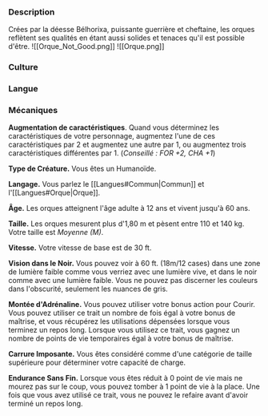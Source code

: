 
### Description

Crées par la déesse Bélhorixa, puissante guerrière et cheftaine, les orques reflètent ses qualités en étant aussi solides et tenaces qu'il est possible d'être.
![[Orque_Not_Good.png]]
![[Orque.png]]
### Culture

### Langue

### Mécaniques

**Augmentation de caractéristiques**. Quand vous déterminez les caractéristiques de votre personnage, augmentez l'une de ces caractéristiques par 2 et augmentez une autre par 1, ou augmentez trois caractéristiques différentes par 1. (*Conseillé : FOR +2, CHA +1*)

**Type de Créature.** Vous êtes un Humanoïde.

**Langage.** Vous parlez le [[Langues#Commun|Commun]] et l'[[Langues#Orque|Orque]].

**Âge.** Les orques atteignent l'âge adulte à 12 ans et vivent jusqu'à 60 ans.

**Taille.** Les orques mesurent plus d'1,80 m et pèsent entre 110 et 140 kg. Votre taille est _Moyenne (M)_.

**Vitesse.** Votre vitesse de base est de 30 ft.

__Vision dans le Noir.__ Vous pouvez voir à 60 ft. (18m/12 cases) dans une zone de lumière faible comme vous verriez avec une lumière vive, et dans le noir comme avec une lumière faible. Vous ne pouvez pas discerner les couleurs dans l'obscurité, seulement les nuances de gris.

__Montée d'Adrénaline.__ Vous pouvez utiliser votre bonus action pour Courir. Vous pouvez utiliser ce trait un nombre de fois égal à votre bonus de maîtrise, et vous récupérez les utilisations dépensées lorsque vous terminez un repos long. Lorsque vous utilisez ce trait, vous gagnez un nombre de points de vie temporaires égal à votre bonus de maîtrise.

__Carrure Imposante.__ Vous êtes considéré comme d'une catégorie de taille supérieure pour déterminer votre capacité de charge.

__Endurance Sans Fin.__ Lorsque vous êtes réduit à 0 point de vie mais ne mourez pas sur le coup, vous pouvez tomber à 1 point de vie à la place. Une fois que vous avez utilisé ce trait, vous ne pouvez le refaire avant d'avoir terminé un repos long.
